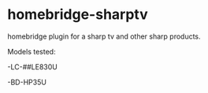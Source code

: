 # homebridge-sharptv
homebridge plugin for a sharp tv and other sharp products.

Models tested:

-LC-##LE830U

-BD-HP35U
